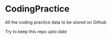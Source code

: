 # CodingPractice
 All the coding practice data to be stored on Github

Try to keep this repo upto date